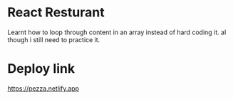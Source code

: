 # React Resturant
Learnt how to loop through content in an array instead of hard coding it. al though i still need to practice it.
# Deploy link
https://pezza.netlify.app